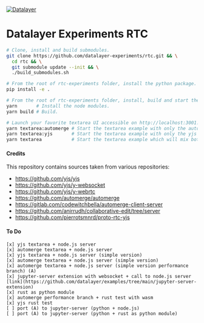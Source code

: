[![Datalayer](https://raw.githubusercontent.com/datalayer/datalayer/main/res/logo/datalayer-25.svg?sanitize=true)](https://datalayer.io)

# Datalayer Experiments RTC

```bash
# Clone, install and build submodules.
git clone https://github.com/datalayer-experiments/rtc.git && \
  cd rtc && \
  git submodule update --init && \
  ./build_submodules.sh
```

```bash
# From the root of rtc-experiments folder, install the python package.
pip install -e .
```

```bash
# From the root of rtc-experiments folder, install, build and start the textarea application.
yarn       # Install the node modules.
yarn build # Build.
```

```bash
# Launch your favorite textarea UI accessible on http://localhost:3001.
yarn textarea:automerge # Start the textarea example with only the automerge wasm version.
yarn textarea:yjs       # Start the textarea example with only the yjs version.
yarn textarea           # Start the textarea example which will mix both automerge and yjs.
```

#### Credits

This repository contains sources taken from various repositories:

- https://github.com/yjs/yjs
- https://github.com/yjs/y-websocket
- https://github.com/yjs/y-webrtc
- https://github.com/automerge/automerge
- https://gitlab.com/codewitchbella/automerge-client-server
- https://github.com/anirrudh/collaborative-edit/tree/server
- https://github.com/pierrotsmnrd/proto-rtc-yjs

#### To Do

```
[x] yjs textarea + node.js server
[x] automerge textarea + node.js server
[x] yjs textarea + node.js server (simple version)
[x] automerge textarea + node.js server (simple version)
[x] automerge textarea + node.js server (simple version performance branch) (A)
[x] jupyter-server extension with websocket + call to node.js server [link](https://github.com/datalayer/examples/tree/main/jupyter-server-extension)
[x] rust as python module
[x] automerge performance branch + rust test with wasm
[x] yjs rust test
[ ] port (A) to jupyter-server (python + node.js)
[ ] port (A) to jupyter-server (python + rust as python module)
```
